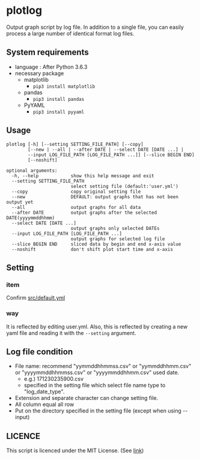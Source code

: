 plotlog
===
Output graph script by log file.
In addition to a single file,
you can easily process a large number of identical format log files.



## System requirements
- language : After Python 3.6.3
- necessary package
    - matplotlib
        - `pip3 install matplotlib`
    - pandas
        - `pip3 install pandas`
    - PyYAML
        - `pip3 install pyyaml`


## Usage
```
plotlog [-h] [--setting SETTING_FILE_PATH] [--copy]
        [--new | --all | --after DATE | --select DATE [DATE ...] |
        --input LOG_FILE_PATH [LOG_FILE_PATH ...]] [--slice BEGIN END]
        [--noshift]

optional arguments:
  -h, --help            show this help message and exit
  --setting SETTING_FILE_PATH
                        select setting file (default:'user.yml')
  --copy                copy original setting file
  --new                 DEFAULT: output graphs that has not been output yet
  --all                 output graphs for all data
  --after DATE          output graphs after the selected DATE(yyyymmddhhmm)
  --select DATE [DATE ...]
                        output graphs only selected DATEs
  --input LOG_FILE_PATH [LOG_FILE_PATH ...]
                        output graphs for selected log file
  --slice BEGIN END     sliced data by begin and end x-axis value
  --noshift             don't shift plot start time and x-axis
```


## Setting
### item
Confirm [src/default.yml](https://github.com/s-naoya/plotlog/blob/master/src/default.yml)

### way
It is reflected by editing user.yml.
Also, this is reflected by creating a new yaml file and reading it with the `--setting` argument.


## Log file condition
- File name: recommend "yymmddhhmmss.csv" or "yymmddhhmm.csv" or "yyyymmddhhmmss.csv" or "yyyymmddhhmm.csv" used date.
    - e.g.) 171230235900.csv
    - specified in the setting file which select file name type to "log_date_type".
- Extension and separate character can change setting file.
- All column equal all row
- Put on the directory specified in the setting file (except when using --input)


## LICENCE
This script is licenced under the MIT License. (See [link](https://github.com/s-naoya/plotlog/blob/master/LICENSE))
